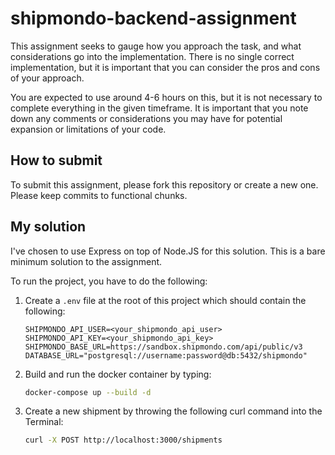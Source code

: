 # shipmondo-backend-assignment

This assignment seeks to gauge how you approach the task, and what considerations go into the implementation. There is no single correct implementation, but it is important that you can consider the pros and cons of your approach.

You are expected to use around 4-6 hours on this, but it is not necessary to complete everything in the given timeframe. It is important that you note down any comments or considerations you may have for potential expansion or limitations of your code.

## How to submit

To submit this assignment, please fork this repository or create a new one. Please keep commits to functional chunks.

## My solution

I've chosen to use Express on top of Node.JS for this solution. This is a bare minimum solution to the assignment.

To run the project, you have to do the following:

1. Create a `.env` file at the root of this project which should contain the following:
   ```env
   SHIPMONDO_API_USER=<your_shipmondo_api_user>
   SHIPMONDO_API_KEY=<your_shipmondo_api_key>
   SHIPMONDO_BASE_URL=https://sandbox.shipmondo.com/api/public/v3
   DATABASE_URL="postgresql://username:password@db:5432/shipmondo"
   ```
2. Build and run the docker container by typing:
   ```sh
   docker-compose up --build -d
   ```
3. Create a new shipment by throwing the following curl command into the Terminal:
   ```sh
   curl -X POST http://localhost:3000/shipments
   ```
